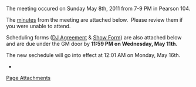 The meeting occured on Sunday May 8th, 2011 from 7-9 PM in Pearson 104.

The [minutes](https://wiki.wmfo.org/@api/deki/files/343/=2011SummerMeetingMinutes.pdf "2011SummerMeetingMinutes.pdf") from the meeting are attached below.  Please review them if you were unable to attend.

Scheduling forms ([DJ Agreement](/@api/deki/files/340/=WMFO_DJ_Agreement_Form.pdf "/@api/deki/files/340/=WMFO_DJ_Agreement_Form.pdf") & [Show Form](/@api/deki/files/341/=WMFO_Show_Scheduling_Form.pdf "/@api/deki/files/341/=WMFO_Show_Scheduling_Form.pdf")) are also attached below and are due under the GM door by **11:59 PM on Wednesday, May 11th.**

The new sechedule will go into effect at 12:01 AM on Monday, May 16th.

*
[Page Attachments](https://wiki-files.wmfo.org/Staff_Info/Staff_Meetings/Meeting_Archive/2011-Summer_Meeting)
